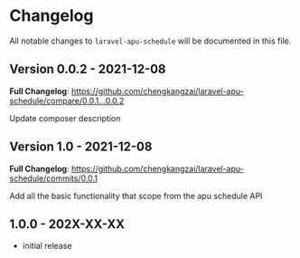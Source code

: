 # Changelog

All notable changes to `laravel-apu-schedule` will be documented in this file.

## Version 0.0.2 - 2021-12-08

**Full Changelog**: https://github.com/chengkangzai/laravel-apu-schedule/compare/0.0.1...0.0.2

Update composer description

## Version 1.0 - 2021-12-08

**Full Changelog**: https://github.com/chengkangzai/laravel-apu-schedule/commits/0.0.1

Add all the basic functionality that scope from the apu schedule API

## 1.0.0 - 202X-XX-XX

- initial release
